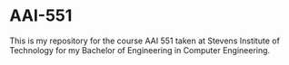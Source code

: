 # AAI-551
This is my repository for the course AAI 551 taken at Stevens Institute of Technology for my Bachelor of Engineering in Computer Engineering.
